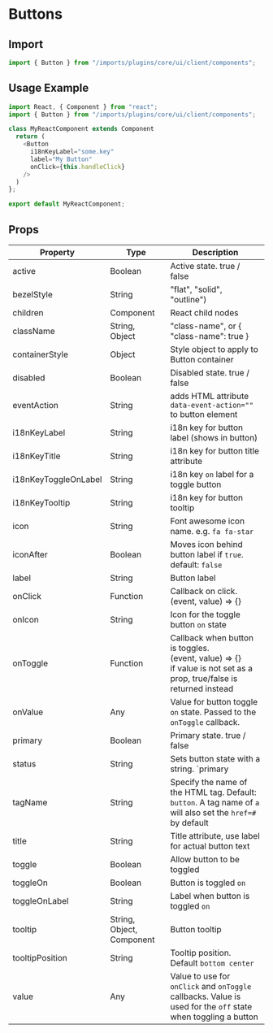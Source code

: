 # Buttons

## Import

```javascript
import { Button } from "/imports/plugins/core/ui/client/components";
```

## Usage Example

```javascript
import React, { Component } from "react";
import { Button } from "/imports/plugins/core/ui/client/components";

class MyReactComponent extends Component
  return (
    <Button
      i18nKeyLabel="some.key"
      label="My Button"
      onClick={this.handleClick}
    />
  )
};

export default MyReactComponent;
```

## Props

| Property             | Type                      | Description                                                                                                               |
| -------------------- | ------------------------- | ------------------------------------------------------------------------------------------------------------------------- |
| active               | Boolean                   | Active state. true / false                                                                                                |
| bezelStyle           | String                    | "flat", "solid", "outline")                                                                                               |
| children             | Component                 | React child nodes                                                                                                         |
| className            | String, Object            | "class-name", or { "class-name": true }                                                                                   |
| containerStyle       | Object                    | Style object to apply to Button container                                                                                 |
| disabled             | Boolean                   | Disabled state. true / false                                                                                              |
| eventAction          | String                    | adds HTML attribute `data-event-action=""` to button element                                                              |
| i18nKeyLabel         | String                    | i18n key for button label (shows in button)                                                                               |
| i18nKeyTitle         | String                    | i18n key for button title attribute                                                                                       |
| i18nKeyToggleOnLabel | String                    | i18n key `on` label for a toggle button                                                                                   |
| i18nKeyTooltip       | String                    | i18n key for button tooltip                                                                                               |
| icon                 | String                    | Font awesome icon name. e.g. `fa fa-star`                                                                                 |
| iconAfter            | Boolean                   | Moves icon behind button label if `true`. default: `false`                                                                |
| label                | String                    | Button label                                                                                                              |
| onClick              | Function                  | Callback on click.<br>(event, value) => {}                                                                                |
| onIcon               | String                    | Icon for the toggle button `on` state                                                                                     |
| onToggle             | Function                  | Callback when button is toggles.<br>(event, value) => {}<br>if value is not set as a prop, true/false is returned instead |
| onValue              | Any                       | Value for button toggle `on` state. Passed to the `onToggle` callback.                                                    |
| primary              | Boolean                   | Primary state. true / false                                                                                               |
| status               | String                    | Sets button state with a string. `primary | success | info | warning | danger | link | cta | default`                     |
| tagName              | String                    | Specify the name of the HTML tag. Default: `button`. A tag name of `a` will also set the `href=#` by default              |
| title                | String                    | Title attribute, use label for actual button text                                                                         |
| toggle               | Boolean                   | Allow button to be toggled                                                                                                |
| toggleOn             | Boolean                   | Button is toggled `on`                                                                                                    |
| toggleOnLabel        | String                    | Label when button is toggled `on`                                                                                         |
| tooltip              | String, Object, Component | Button tooltip                                                                                                            |
| tooltipPosition      | String                    | Tooltip position. Default `bottom center`                                                                                 |
| value                | Any                       | Value to use for `onClick` and `onToggle` callbacks. Value is used for the `off` state when toggling a button             |
